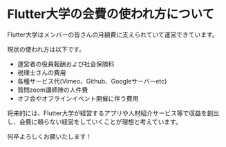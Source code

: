 # Flutter大学の会費の使われ方について

Flutter大学はメンバーの皆さんの月額費に支えられていて運営できています。

現状の使われ方は以下です。

- 運営者の役員報酬および社会保険料
- 税理士さんの費用
- 各種サービス代(Vimeo、Github、Googleサーバーetc)
- 質問zoom講師陣の人件費
- オフ会やオフラインイベント開催に伴う費用

将来的には、Flutter大学が経営するアプリや人材紹介サービス等で収益を創出し、会費に頼らない経営をしていくことが理想と考えています。

何卒よろしくお願いたします！